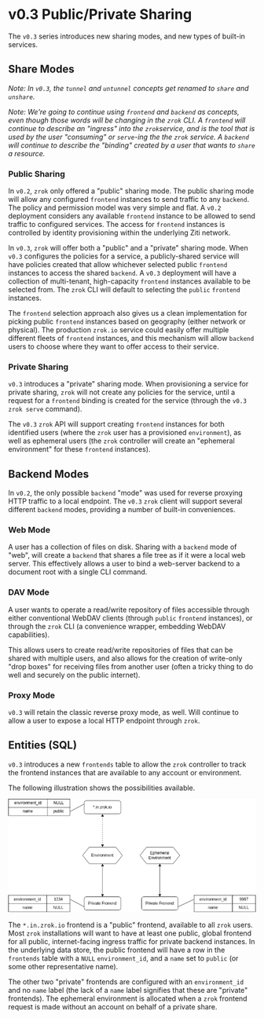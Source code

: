 # v0.3 Public/Private Sharing

The `v0.3` series introduces new sharing modes, and new types of built-in services.

## Share Modes

_Note: In `v0.3`, the `tunnel` and `untunnel` concepts get renamed to `share` and `unshare`._

_Note: We're going to continue using `frontend` and `backend` as concepts, even though those words will be changing in the `zrok` CLI. A `frontend` will continue to describe an "ingress" into the `zrok`service, and is the tool that is used by the user "consuming" or `serve`-ing the the `zrok` service. A `backend` will continue to describe the "binding" created by a user that wants to `share` a resource._

### Public Sharing

In `v0.2`, `zrok` only offered a "public" sharing mode. The public sharing mode will allow any configured `frontend` instances to send traffic to any `backend`. The policy and permission model was very simple and flat. A `v0.2` deployment considers any available `frontend` instance to be allowed to send traffic to configured services. The access for `frontend` instances is controlled by identity provisioning within the underlying Ziti network.

In `v0.3`, `zrok` will offer both a "public" and a "private" sharing mode. When `v0.3` configures the policies for a service, a publicly-shared service will have policies created that allow whichever selected public `frontend` instances to access the shared `backend`. A `v0.3` deployment will have a collection of multi-tenant, high-capacity `frontend` instances available to be selected from. The `zrok` CLI will default to selecting the `public` `frontend` instances.

The `frontend` selection approach also gives us a clean implementation for picking public `frontend` instances based on geography (either network or physical). The production `zrok.io` service could easily offer multiple different fleets of `frontend` instances, and this mechanism will allow `backend` users to choose where they want to offer access to their service.

### Private Sharing

`v0.3` introduces a "private" sharing mode. When provisioning a service for private sharing, `zrok` will not create any policies for the service, until a request for a `frontend` binding is created for the service (through the `v0.3` `zrok serve` command).

The `v0.3` `zrok` API will support creating `frontend` instances for both identified users (where the `zrok` user has a provisioned `environment`), as well as ephemeral users (the `zrok` controller will create an "ephemeral environment" for these `frontend` instances).

## Backend Modes

In `v0.2`, the only possible `backend` "mode" was used for reverse proxying HTTP traffic to a local endpoint. The `v0.3` `zrok` client will support several different `backend` modes, providing a number of built-in conveniences.

### Web Mode

A user has a collection of files on disk. Sharing with a `backend` mode of "web", will create a `backend` that shares a file tree as if it were a local web server. This effectively allows a user to bind a web-server backend to a document root with a single CLI command.

### DAV Mode

A user wants to operate a read/write repository of files accessible through either conventional WebDAV clients (through `public` `frontend` instances), or through the `zrok` CLI (a convenience wrapper, embedding WebDAV capabilities).

This allows users to create read/write repositories of files that can be shared with multiple users, and also allows for the creation of write-only "drop boxes" for receiving files from another user (often a tricky thing to do well and securely on the public internet).

### Proxy Mode

`v0.3` will retain the classic reverse proxy mode, as well. Will continue to allow a user to expose a local HTTP endpoint through `zrok`.

## Entities (SQL)

`v0.3` introduces a new `frontends` table to allow the `zrok` controller to track the frontend instances that are available to any account or environment.

The following illustration shows the possibilities available.

![v0.3 Frontend Selection](images/zrok_frontends_v0.3.png)

The `*.in.zrok.io` frontend is a "public" frontend, available to all `zrok` users. Most `zrok` installations will want to have at least one public, global frontend for all public, internet-facing ingress traffic for private backend instances. In the underlying data store, the public frontend will have a row in the `frontends` table with a `NULL` `environment_id`, and a `name` set to `public` (or some other representative name).

The other two "private" frontends are configured with an `environment_id` and no `name` label (the lack of a `name` label signifies that these are "private" frontends). The ephemeral environment is allocated when a `zrok` frontend request is made without an account on behalf of a private share.
